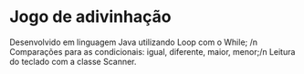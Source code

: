 # Jogo de adivinhação
Desenvolvido em linguagem Java utilizando Loop com o While; /n
Comparações para as condicionais: igual, diferente, maior, menor;/n
Leitura do teclado com a classe Scanner.
